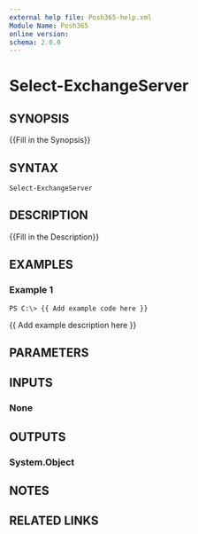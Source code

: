 ```yaml
---
external help file: Posh365-help.xml
Module Name: Posh365
online version: 
schema: 2.0.0
---
```


# Select-ExchangeServer

## SYNOPSIS
{{Fill in the Synopsis}}

## SYNTAX

```
Select-ExchangeServer
```

## DESCRIPTION
{{Fill in the Description}}

## EXAMPLES

### Example 1
```
PS C:\> {{ Add example code here }}
```

{{ Add example description here }}

## PARAMETERS

## INPUTS

### None

## OUTPUTS

### System.Object

## NOTES

## RELATED LINKS

